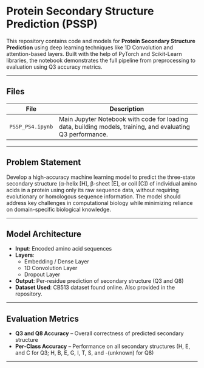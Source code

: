 # Protein Secondary Structure Prediction (PSSP)

This repository contains code and models for **Protein Secondary Structure Prediction** using deep learning techniques like 1D Convolution and attention-based layers. Built with the help of PyTorch and Scikit-Learn libraries, the notebook demonstrates the full pipeline from preprocessing to evaluation using Q3 accuracy metrics.

---

## Files

| File | Description |
|------|-------------|
| `PSSP_PS4.ipynb` | Main Jupyter Notebook with code for loading data, building models, training, and evaluating Q3 performance. |

---

## Problem Statement

Develop a high-accuracy machine learning model to predict the three-state secondary structure (α-helix [H], β-sheet [E], or coil [C]) of individual amino acids in a protein using only its raw sequence data, without requiring evolutionary or homologous sequence information. The model should address key challenges in computational biology while minimizing reliance on domain-specific biological knowledge.

---

## Model Architecture

- **Input**: Encoded amino acid sequences
- **Layers**:
  - Embedding / Dense Layer
  - 1D Convolution Layer
  - Dropout Layer
- **Output**: Per-residue prediction of secondary structure (Q3 and Q8)
- **Dataset Used**: CB513 dataset found online. Also provided in the repository.

---

## Evaluation Metrics

- **Q3 and Q8 Accuracy** – Overall correctness of predicted secondary structure
- **Per-Class Accuracy** – Performance on all secondary structures (H, E, and C for Q3; H, B, E, G, I, T, S, and -(unknown) for Q8)

---
